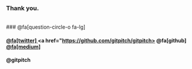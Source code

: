 ### Thank you.
<br>
### @fa[question-circle-o fa-lg]
<br>

#### <a href="https://twitter.com/gitpitch"> @fa[twitter] </a> <a href="https://github.com/gitpitch/gitpitch> @fa[github] </a> <a href="https://medium.com/@gitpitch"> @fa[medium] </a>
#### @gitpitch


